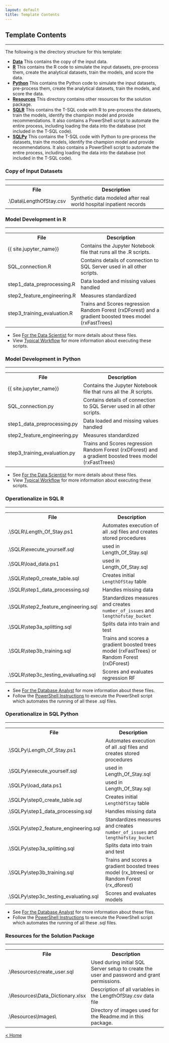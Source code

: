 ```yaml
---
layout: default
title: Template Contents
---
```


## Template Contents
--------------------

The following is the directory structure for this template:

- [**Data**](#copy-of-input-datasets)  This contains the copy of the input data.
- [**R**](#model-development-in-r)  This contains the R code to simulate the input datasets, pre-process them, create the analytical datasets, train the models, and score the data.
- [**Python**](#model-development-in-python)  This contains the Python code to simulate the input datasets, pre-process them, create the analytical datasets, train the models, and score the data.
- [**Resources**](#resources-for-the-solution-packet) This directory contains other resources for the solution package.
- [**SQLR**](#operationalize-in-sql-r) This contains the T-SQL code with R to pre-process the datasets, train the models, identify the champion model and provide recommendations. It also contains a PowerShell script to automate the entire process, including loading the data into the database (not included in the T-SQL code).
- [**SQLPy**](#operationalize-in-sql-python) This contains the T-SQL code with Python to pre-process the datasets, train the models, identify the champion model and provide recommendations. It also contains a PowerShell script to automate the entire process, including loading the data into the database (not included in the T-SQL code).



### Copy of Input Datasets
----------------------------

<table class="table table-striped table-condensed">
<tr><th> File </th><th> Description</th></tr>
<tr><td> .\Data\LengthOfStay.csv  </td><td> Synthetic data modeled after real world hospital inpatient records </td></tr>
</table>

### Model Development in R
-------------------------

<table class="table table-striped table-condensed">
<tr><th> File </th><th> Description </th></tr>
<tr><td> {{ site.jupyter_name}}  </td><td> Contains the Jupyter Notebook file that runs all the .R scripts. </td></tr>
<tr><td>SQL_connection.R </td><td> Contains details of connection to SQL Server used in all other scripts. </td></tr>
<tr><td>step1_data_preprocessing.R </td><td> Data loaded and missing values handled </td></tr>
<tr><td>step2_feature_engineering.R </td><td> Measures standardized </td></tr>
<tr><td>step3_training_evaluation.R  </td><td>Trains and Scores regression Random Forest (rxDForest) and a gradient boosted trees model (rxFastTrees)</td></tr>
</table>


* See [For the Data Scientist](data_scientist.html) for more details about these files.
* View [Typical Workflow](Typical.html)  for more information about executing these scripts.

### Model Development in Python
-------------------------

<table class="table table-striped table-condensed">
<tr><th> File </th><th> Description </th></tr>
<tr><td> {{ site.jupyter_name}}  </td><td> Contains the Jupyter Notebook file that runs all the .R scripts. </td></tr>
<tr><td>SQL_connection.py </td><td> Contains details of connection to SQL Server used in all other scripts. </td></tr>
<tr><td>step1_data_preprocessing.py </td><td> Data loaded and missing values handled </td></tr>
<tr><td>step2_feature_engineering.py </td><td> Measures standardized </td></tr>
<tr><td>step3_training_evaluation.py  </td><td>Trains and Scores regression Random Forest (rxDForest) and a gradient boosted trees model (rxFastTrees)</td></tr>
</table>


* See [For the Data Scientist](data_scientist.html) for more details about these files.
* View [Typical Workflow](Typical.html)  for more information about executing these scripts.


### Operationalize in SQL R 
-------------------------------------------------------

<table class="table table-striped table-condensed">
<tr><th> File </th><th> Description </th></tr>
<tr><td> .\SQLR\Length_Of_Stay.ps1  </td><td> Automates execution of all .sql files and creates stored procedures </td></tr>
<tr><td> .\SQLR\execute_yourself.sql  </td><td> used in Length_Of_Stay.sql </td></tr>
<tr><td> .\SQLR\load_data.ps1  </td><td> used in Length_Of_Stay.sql </td></tr>
<tr><td> .\SQLR\step0_create_table.sql  </td><td> Creates initial <code>LengthOfStay</code> table </td></tr>
<tr><td> .\SQLR\step1_data_processing.sql  </td><td> Handles missing data </td></tr>
<tr><td> .\SQLR\step2_feature_engineering.sql  </td><td> Standardizes measures and creates <code>number_of_issues</code> and <code>lengthofstay_bucket</code> </td></tr>
<tr><td> .\SQLR\step3a_splitting.sql  </td><td> Splits data into train and test </td></tr>
<tr><td> .\SQLR\step3b_training.sql  </td><td> Trains and scores a gradient boosted trees model (rxFastTrees) or Random Forest (rxDForest)  </td></tr>
<tr><td> .\SQLR\step3c_testing_evaluating.sql  </td><td> Scores and evaluates regression RF </td></tr>


</table>

* See [ For the Database Analyst](dba.html) for more information about these files.
* Follow the [PowerShell Instructions](Powershell_Instructions.html) to execute the PowerShell script which automates the running of all these .sql files.

### Operationalize in SQL Python 
-------------------------------------------------------

<table class="table table-striped table-condensed">
<tr><th> File </th><th> Description </th></tr>
<tr><td> .\SQLPy\Length_Of_Stay.ps1  </td><td> Automates execution of all .sql files and creates stored procedures </td></tr>
<tr><td> .\SQLPy\execute_yourself.sql  </td><td> used in Length_Of_Stay.sql </td></tr>
<tr><td> .\SQLPy\load_data.ps1  </td><td> used in Length_Of_Stay.sql </td></tr>
<tr><td> .\SQLPy\step0_create_table.sql  </td><td> Creates initial <code>LengthOfStay</code> table </td></tr>
<tr><td> .\SQLPy\step1_data_processing.sql  </td><td> Handles missing data </td></tr>
<tr><td> .\SQLPy\step2_feature_engineering.sql  </td><td> Standardizes measures and creates <code>number_of_issues</code> and <code>lengthofstay_bucket</code> </td></tr>
<tr><td> .\SQLPy\step3a_splitting.sql  </td><td> Splits data into train and test </td></tr>
<tr><td> .\SQLPy\step3b_training.sql  </td><td> Trains and scores a gradient boosted trees model (rx_btrees) or Random Forest (rx_dforest)  </td></tr>
<tr><td> .\SQLPy\step3c_testing_evaluating.sql  </td><td> Scores and evaluates models </td></tr>


</table>

* See [ For the Database Analyst](dba.html) for more information about these files.
* Follow the [PowerShell Instructions](Powershell_Instructions.html) to execute the PowerShell script which automates the running of all these .sql files.

### Resources for the Solution Package
------------------------------------

<table class="table table-striped table-condensed">
<tr><th> File </th><th> Description </th></tr>

<tr><td> .\Resources\create_user.sql </td><td> Used during initial SQL Server setup to create the user and password and grant permissions. </td></tr>
<tr><td> .\Resources\Data_Dictionary.xlsx   </td><td> Description of all variables in the LengthOfStay.csv data file</td></tr>
<tr><td> .\Resources\Images\ </td><td> Directory of images used for the  Readme.md  in this package. </td></tr>
</table>




[&lt; Home](index.html)
